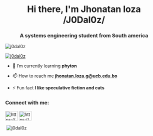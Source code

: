 <h1 align="center">Hi there, I'm Jhonatan loza /J0Dal0z/</h1>
<h3 align="center">A systems engineering student from South america</h3>

<p align="left"> <img src="https://komarev.com/ghpvc/?username=j0dal0z&label=Profile%20views&color=0e75b6&style=flat" alt="j0dal0z" /> </p>

<p align="left"> <a href="https://github.com/ryo-ma/github-profile-trophy"><img src="https://github-profile-trophy.vercel.app/?username=j0dal0z" alt="j0dal0z" /></a> </p>

- 🌱 I’m currently learning **phyton**

- 📫 How to reach me **jhonatan.loza.g@ucb.edu.bo**

- ⚡ Fun fact **I like speculative fiction and cats**

<h3 align="left">Connect with me:</h3>
<p align="left">
<a href="https://linkedin.com/in/https://www.linkedin.com/in/jhonatan-daniel-loza-guzman-b3b244351/" target="blank"><img align="center" src="https://raw.githubusercontent.com/rahuldkjain/github-profile-readme-generator/master/src/images/icons/Social/linked-in-alt.svg" alt="https://www.linkedin.com/in/jhonatan-daniel-loza-guzman-b3b244351/" height="30" width="40" /></a>
<a href="https://www.youtube.com/c/https://www.youtube.com/channel/ucrio1t_pipz5v0jcabeelyq" target="blank"><img align="center" src="https://raw.githubusercontent.com/rahuldkjain/github-profile-readme-generator/master/src/images/icons/Social/youtube.svg" alt="https://www.youtube.com/channel/ucrio1t_pipz5v0jcabeelyq" height="30" width="40" /></a>
</p>

<p>&nbsp;<img align="center" src="https://github-readme-stats.vercel.app/api?username=j0dal0z&show_icons=true&locale=en" alt="j0dal0z" /></p>

